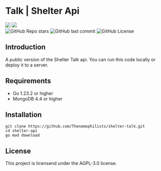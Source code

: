 # **Talk | Shelter Api**

<a href="https://shelter.nemophilists.com/"><img src="https://img.shields.io/badge/-Shelter|Nemophilists-445d28?style=flat-square&logo=Google-Chrome&logoColor=white"/></a>
<a href="mailto:studio@nemophilists.com"><img src="https://img.shields.io/badge/-Studio@nemophilists.com-445d28?style=flat-square&logo=Gmail&logoColor=white"/></a>\
![GitHub Repo stars](https://img.shields.io/github/stars/Thenemophilists/shelter-talk?style=flat-square)
![GitHub last commit](https://img.shields.io/github/last-commit/Thenemophilists/shelter-talk?style=flat-square)
![GitHub License](https://img.shields.io/github/license/Thenemophilists/shelter-talk?style=flat-square)

## **Introduction**

A public version of the Shelter Talk api.
You can run this code locally or deploy it to a server.

## **Requirements**

- Go 1.23.2 or higher
- MongoDB 4.4 or higher

## **Installation**

```
git clone https://github.com/Thenemophilists/shelter-talk.git
cd shelter-api
go mod download
```

## **License**

This project is licensend under the AGPL-3.0 license.
